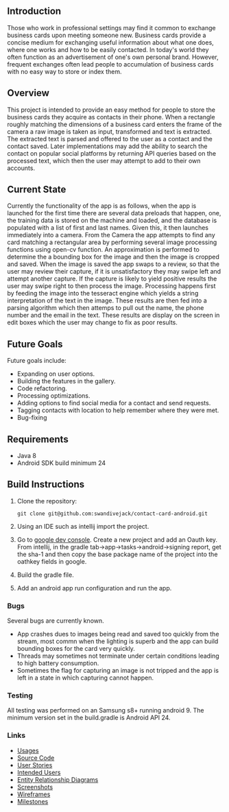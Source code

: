 
## Introduction

Those who work in professional settings may find it common to exchange business cards upon meeting someone new. Business cards provide a concise medium for exchanging useful information about what one does, where one works and how to be easily contacted. In today's world they often function as an advertisement of one's own personal brand. However, frequent exchanges often lead people to accumulation of business cards with no easy way to store or index them.

## Overview

This project is intended to provide an easy method for people to store the business cards they acquire as contacts in their phone. When a rectangle roughly matching the dimensions of a business card enters the frame of the camera a raw image is taken as input, transformed and text is extracted. The extracted text is parsed and offered to the user as a contact and the contact saved. Later implementations may add the ability to search the contact on popular social platforms by returning API queries based on the processed text, which then the user may attempt to add to their own accounts.

## Current State

Currently the functionality of the app is as follows, when the app is launched for the first time there are several data preloads that happen, one, the training data is stored on the machine and loaded, and the database is populated with a list of first and last names. Given this, it then launches immediately into a camera. From the Camera the app attempts to find any card matching a rectangular area by performing several image processing functions using open-cv function. An approximation is performed to determine the a bounding box for the image and then the image is cropped and saved. When the image is saved the app swaps to a review, so that the user may review their capture, if it is unsatisfactory they may swipe left and attempt another capture. If the capture is likely to yield positive results the user may swipe right to then process the image. Processing happens first by feeding the image into the tesseract engine which yields a string interpretation of the text in the image. These results are then fed into a parsing algorithm which then attemps to pull out the name, the phone number and the email in the text. These results are display on the screen in edit boxes which the user may change to fix as poor results. 




## Future Goals

Future goals include:
* Expanding on user options.
* Building the features in the gallery.
* Code refactoring.
* Processing optimizations.
* Adding options to find social media for a contact and send requests.
* Tagging contacts with location to help remember where they were met.
* Bug-fixing

## Requirements

* Java 8
* Android SDK build minimum 24


## Build Instructions

1. Clone the repository:

	`git clone git@github.com:swandivejack/contact-card-android.git`

2. Using an IDE such as intellij import the project.

3. Go to [google dev console](https://console.developers.google.com/). Create a new project and add an Oauth key. From intellij, in the gradle tab->app->tasks->android->signing report, get the sha-1 and then copy the base package name of the project into the oathkey fields in google.
4. Build the gradle file.

5. Add an android app run configuration and run the app. 




### Bugs

Several bugs are currently known.
* App crashes dues to images being read and saved too quickly from the stream, most commn when the lighting is superb and the app can build bounding boxes for the card very quickly.
* Threads may sometimes not terminate under certain conditions leading to high battery consumption.
* Sometimes the flag for capturing an image is not tripped and the app is left in a state in which capturing cannot happen. 

### Testing

All testing was performed on an Samsung s8+ running android 9. The minimum version set in the build.gradle is Android API 24. 


### Links
* [Usages](docs/usage.md)
* [Source Code](docs/sources)
* [User Stories](docs/user-stories.md)
* [Intended Users](docs/intended-users.md)
* [Entity Relationship Diagrams](docs/erd.md)
* [Screenshots](docs/screenshots.md)
* [Wireframes](docs/wireframe.md)
* [Milestones](docs/milestones.md)

